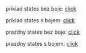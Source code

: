 priklad states bez boje: [click](https://github.com/DaSt007/krouzek/blob/master/ifak/inst/inst.png)

priklad states s bojem: [click](https://github.com/DaSt007/krouzek/blob/master/ifak/inst/inst2.png)

prazdny states bez boje: [click](https://github.com/DaSt007/krouzek/blob/master/ifak/inst/inst3.py)

prazdny states s bojem: [click](https://github.com/DaSt007/krouzek/blob/master/ifak/inst/inst4.py)
